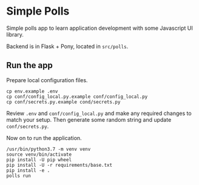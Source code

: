 # Simple Polls

Simple polls app to learn application development with some Javascript UI
library.

Backend is in Flask + Pony, located in ``src/polls``.

## Run the app

Prepare local configuration files.

```shell
cp env.example .env
cp conf/config_local.py.example conf/config_local.py
cp conf/secrets.py.example cond/secrets.py
```

Review `.env` and `conf/config_local.py` and make any required changes to match your setup. Then generate some random string and update `conf/secrets.py`.

Now on to run the application.

```shell
/usr/bin/python3.7 -m venv venv
source venv/bin/activate
pip install -U pip wheel
pip install -U -r requirements/base.txt
pip install -e .
polls run
```
